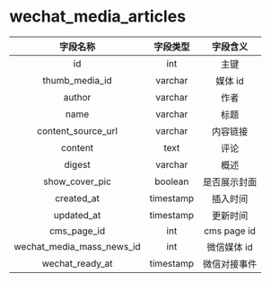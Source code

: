# wechat_media_articles

| 字段名称 | 字段类型 | 字段含义 |
| :-----: | :-----: | :-----: 
| id | int | 主键 |
| thumb_media_id | varchar | 媒体 id |
| author | varchar | 作者 |
| name | varchar | 标题  |
| content_source_url | varchar | 内容链接 |
| content | text | 评论 |
| digest | varchar | 概述|
| show_cover_pic | boolean | 是否展示封面 |
| created_at | timestamp | 插入时间 |
| updated_at | timestamp | 更新时间 |
| cms_page_id | int | cms page id |
| wechat_media_mass_news_id | int | 微信媒体 id |
| wechat_ready_at | timestamp | 微信对接事件 |

